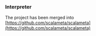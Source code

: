 ### Interpreter

The project has been merged into [https://github.com/scalameta/scalameta](https://github.com/scalameta/scalameta)